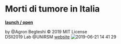 # Morti di tumore in Italia
**[launch / open](https://editor.p5js.org/agron/sketches/1cfNasHG1)**

by @Agron Begteshi © 2019 MIT License  
DSII2019 Lab @UNIRSM [website](http://dsii-2019-unirsm.github.io)
![2019-06-21 14 41 29](https://user-images.githubusercontent.com/48655194/59923097-cc65a580-9432-11e9-8f8f-c27c7925a18a.jpg)

